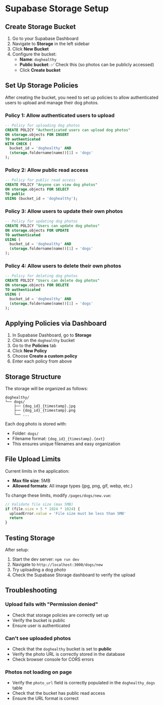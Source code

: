 # Supabase Storage Setup

## Create Storage Bucket

1. Go to your Supabase Dashboard
2. Navigate to **Storage** in the left sidebar
3. Click **New Bucket**
4. Configure the bucket:
   - **Name**: `doghealthy`
   - **Public bucket**: ✅ Check this (so photos can be publicly accessed)
   - Click **Create bucket**

## Set Up Storage Policies

After creating the bucket, you need to set up policies to allow authenticated users to upload and manage their dog photos.

### Policy 1: Allow authenticated users to upload

```sql
-- Policy for uploading dog photos
CREATE POLICY "Authenticated users can upload dog photos"
ON storage.objects FOR INSERT
TO authenticated
WITH CHECK (
  bucket_id = 'doghealthy' AND
  (storage.foldername(name))[1] = 'dogs'
);
```

### Policy 2: Allow public read access

```sql
-- Policy for public read access
CREATE POLICY "Anyone can view dog photos"
ON storage.objects FOR SELECT
TO public
USING (bucket_id = 'doghealthy');
```

### Policy 3: Allow users to update their own photos

```sql
-- Policy for updating dog photos
CREATE POLICY "Users can update dog photos"
ON storage.objects FOR UPDATE
TO authenticated
USING (
  bucket_id = 'doghealthy' AND
  (storage.foldername(name))[1] = 'dogs'
);
```

### Policy 4: Allow users to delete their own photos

```sql
-- Policy for deleting dog photos
CREATE POLICY "Users can delete dog photos"
ON storage.objects FOR DELETE
TO authenticated
USING (
  bucket_id = 'doghealthy' AND
  (storage.foldername(name))[1] = 'dogs'
);
```

## Applying Policies via Dashboard

1. In Supabase Dashboard, go to **Storage**
2. Click on the `doghealthy` bucket
3. Go to the **Policies** tab
4. Click **New Policy**
5. Choose **Create a custom policy**
6. Enter each policy from above

## Storage Structure

The storage will be organized as follows:

```
doghealthy/
└── dogs/
    ├── {dog_id}_{timestamp}.jpg
    ├── {dog_id}_{timestamp}.png
    └── ...
```

Each dog photo is stored with:
- Folder: `dogs/`
- Filename format: `{dog_id}_{timestamp}.{ext}`
- This ensures unique filenames and easy organization

## File Upload Limits

Current limits in the application:
- **Max file size**: 5MB
- **Allowed formats**: All image types (jpg, png, gif, webp, etc.)

To change these limits, modify `/pages/dogs/new.vue`:
```javascript
// Validate file size (max 5MB)
if (file.size > 5 * 1024 * 1024) {
  uploadError.value = 'File size must be less than 5MB'
  return
}
```

## Testing Storage

After setup:
1. Start the dev server: `npm run dev`
2. Navigate to `http://localhost:3000/dogs/new`
3. Try uploading a dog photo
4. Check the Supabase Storage dashboard to verify the upload

## Troubleshooting

### Upload fails with "Permission denied"
- Check that storage policies are correctly set up
- Verify the bucket is public
- Ensure user is authenticated

### Can't see uploaded photos
- Check that the `doghealthy` bucket is set to **public**
- Verify the photo URL is correctly stored in the database
- Check browser console for CORS errors

### Photos not loading on page
- Verify the `photo_url` field is correctly populated in the `doghealthy_dogs` table
- Check that the bucket has public read access
- Ensure the URL format is correct

